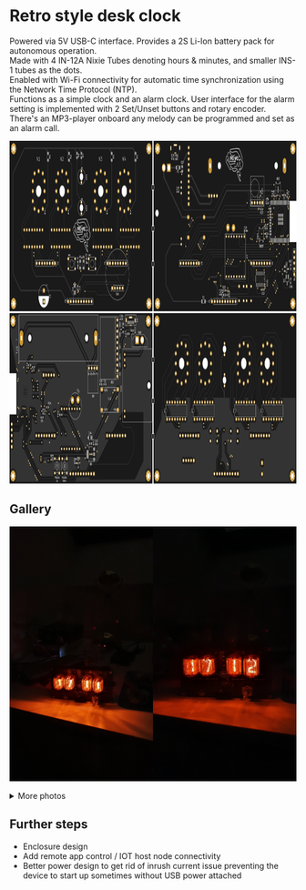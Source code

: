 # Retro style desk clock

Powered via 5V USB-C interface. Provides a 2S Li-Ion battery pack for autonomous operation.\
Made with 4 IN-12A Nixie Tubes denoting hours & minutes, and smaller INS-1 tubes as the dots.\
Enabled with Wi-Fi connectivity for automatic time synchronization using the Network Time Protocol (NTP).\
Functions as a simple clock and an alarm clock. User interface for the alarm setting is implemented with 2 Set/Unset buttons and rotary encoder.\
There's an MP3-player onboard any melody can be programmed and set as an alarm call.

<img src="SVG/top_b.svg" width="100%" height="300">

<img src="SVG/bottom_b.svg" width="100%" height="300">

## Gallery
<img src="Pictures/1.jpg" width="50%"><img src="Pictures/2.jpg" width="50%">

<details><summary>More photos</summary>
<p>

<img src="Pictures/6.jpeg" width="500"><img src="Pictures/3.jpg" width="500">
<img src="Pictures/4.jpg" width="500"><img src="Pictures/5.jpg" width="500">
<img src="Pictures/7.jpg" width="500"><img src="Pictures/8.jpeg" width="500">
</p>
</details>

## Further steps
* Enclosure design
* Add remote app control / IOT host node connectivity
* Better power design to get rid of inrush current issue preventing the device to start up sometimes without USB power attached
